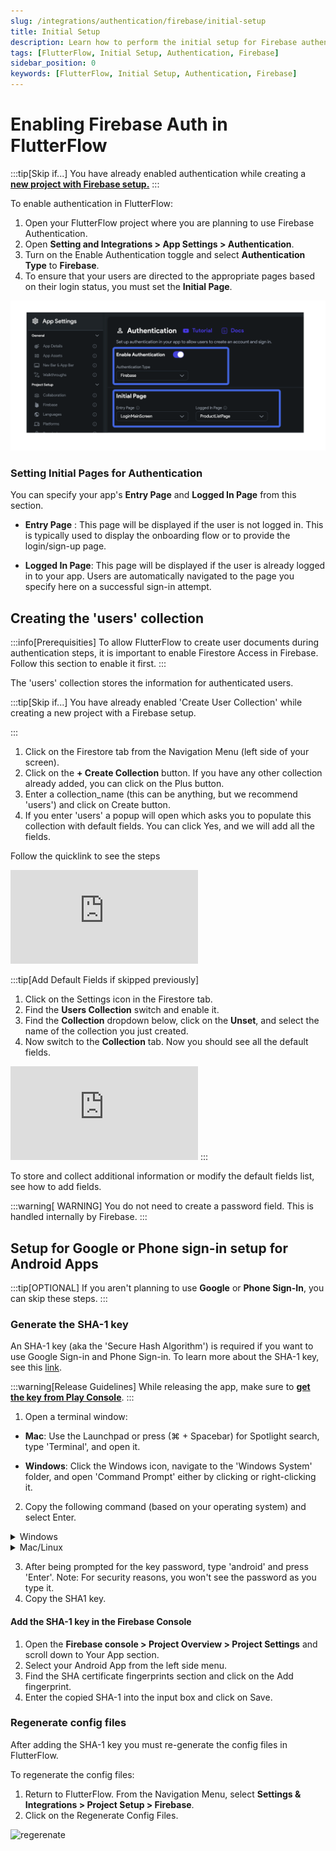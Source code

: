 ```yaml
---
slug: /integrations/authentication/firebase/initial-setup
title: Initial Setup
description: Learn how to perform the initial setup for Firebase authentication in your FlutterFlow app.
tags: [FlutterFlow, Initial Setup, Authentication, Firebase]
sidebar_position: 0
keywords: [FlutterFlow, Initial Setup, Authentication, Firebase]
---
```


# Enabling Firebase Auth in FlutterFlow

:::tip[Skip if...]
You have already enabled authentication while creating a [**new project with Firebase setup.**](../../../firebase/connect-to-firebase-setup.md)
:::

To enable authentication in FlutterFlow:

1. Open your FlutterFlow project where you are planning to use Firebase
  Authentication.
2. Open **Setting and Integrations > App Settings > Authentication**.
3. Turn on the Enable Authentication toggle and select **Authentication Type** to
  **Firebase**.
4. To ensure that your users are directed to the appropriate pages based on their
  login status, you must set the **Initial Page**.

![enable-auth-fr.png](..%2F..%2Fimgs%2Fenable-auth-fr.png)

### Setting Initial Pages for Authentication

You can specify your app's **Entry Page** and **Logged In Page** from this section.

- **Entry Page** : This page will be displayed if the user is not logged in. This is
typically used to display the onboarding flow or to provide the login/sign-up
page.

- **Logged In Page**: This page will be displayed if the user is already logged in to
your app. Users are automatically navigated to the page you specify here on a
successful sign-in attempt.

## Creating the 'users' collection

:::info[Prerequisities]
To allow FlutterFlow to create user documents during authentication steps, it is
important to enable Firestore Access in Firebase. Follow this section to enable
it first.
:::

The 'users' collection stores the information for authenticated users.

:::tip[Skip if...]
You have already enabled 'Create User Collection' while creating a new
project with a Firebase setup.

:::

1. Click on the Firestore tab from the Navigation Menu (left side of your
  screen).
2. Click on the **+ Create Collection** button. If you have any other collection
  already added, you can click on the Plus button.
3. Enter a collection_name (this can be anything, but we recommend 'users') and
  click on Create button.
4. If you enter 'users' a popup will open which asks you to populate this
  collection with default fields. You can click Yes, and we will add all the
  fields.

Follow the quicklink to see the steps

<div style={{
    position: 'relative',
    paddingBottom: 'calc(56.67989417989418% + 41px)', // Keeps the aspect ratio and additional padding
    height: 0,
    width: '100%'}}>
    <iframe 
        src="https://demo.arcade.software/89TZAX3avXKxRpdZH3bK?embed&show_copy_link=true"
        title=""
        style={{
            position: 'absolute',
            top: 0,
            left: 0,
            width: '100%',
            height: '100%',
            colorScheme: 'light'
        }}
        frameborder="0"
        loading="lazy"
        webkitAllowFullScreen
        mozAllowFullScreen
        allowFullScreen
        allow="clipboard-write">
    </iframe>
</div>
<p></p>

:::tip[Add Default Fields if skipped previously]

1. Click on the Settings icon in the Firestore tab.
2. Find the **Users Collection** switch and enable it.
3. Find the **Collection** dropdown below, click on the **Unset**, and select the
  name of
  the collection you just created.
4. Now switch to the **Collection** tab. Now you should see all the default
  fields.

<iframe src="https://www.loom.com/embed/ba977f72f606497b92ee9ff45c620451"
frameborder="0" allowFullScreen style={{ width: '100%', height: '600px' }}></iframe>
:::

To store and collect additional information or modify the default fields list,
see how to add fields.

:::warning[ WARNING]
You do not need to create a password field. This is handled internally by
Firebase.
:::

## Setup for Google or Phone sign-in setup for Android Apps

:::tip[OPTIONAL]
If you aren't planning to use **Google** or **Phone Sign-In**, you can skip these steps.
:::

### Generate the SHA-1 key

An SHA-1 key (aka the 'Secure Hash Algorithm') is required if you want to use
Google Sign-in and Phone Sign-in. To learn more about the SHA-1 key, see
this [link](https://developers.google.com/android/guides/client-auth).

:::warning[Release Guidelines]
While releasing the app, make sure
to [**get the key from Play Console**](https://docs.flutterflow.io/data-and-backend/firebase/authentication/phone-sign-in#release-mode).
:::

1. Open a terminal window:

- **Mac**: Use the Launchpad or press (⌘ + Spacebar) for Spotlight search,
  type 'Terminal', and open it.

- **Windows**: Click the Windows icon, navigate to the 'Windows System' folder,
  and open 'Command Prompt' either by clicking or right-clicking it.

2. Copy the following command (based on your operating system) and select Enter.

<details>
  <summary>Windows</summary>
  <div>
   ```keytool -list -v -keystore C:\Users\leon\.android\debug.keystore -alias androiddebugkey```

    If you get the following error while trying the above command:

```ERROR:'keytool' is not recognized as an internal or external command```

    You might not have JAVA installed on your machine. [Here](https://codewithandrea.com/articles/keytool-command-not-found-how-to-fix-windows-macos/) is the helpful link to install JAVA and remove the above issue.

  </div>
</details>

<details>
  <summary>Mac/Linux</summary>
  <div>
   ```keytool -list -v \ -alias androiddebugkey -keystore ~/.android/debug.keystore``` 
  </div>
</details>

3. After being prompted for the key password, type 'android' and press 'Enter'.
   Note: For security reasons, you won't see the password as you type it.
4. Copy the SHA1 key.

#### Add the SHA-1 key in the Firebase Console

1. Open the **Firebase console > Project Overview > Project Settings** and scroll
  down to Your App section.
2. Select your Android App from the left side menu.
3. Find the SHA certificate fingerprints section and click on the Add
  fingerprint.
4. Enter the copied SHA-1 into the input box and click on Save.

### Regenerate config files

After adding the SHA-1 key you must re-generate the config files in FlutterFlow.

To regenerate the config files:
1. Return to FlutterFlow. From the Navigation Menu, select **Settings &
  Integrations > Project Setup > Firebase**.
2. Click on the Regenerate Config Files.

![regerenate](../../imgs/regerenate.png)


